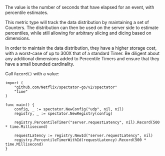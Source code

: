 The value is the number of seconds that have elapsed for an event, with percentile estimates.

This metric type will track the data distribution by maintaining a set of Counters. The
distribution can then be used on the server side to estimate percentiles, while still
allowing for arbitrary slicing and dicing based on dimensions.

In order to maintain the data distribution, they have a higher storage cost, with a worst-case of
up to 300X that of a standard Timer. Be diligent about any additional dimensions added to Percentile
Timers and ensure that they have a small bounded cardinality.

Call `Record()` with a value:

```golang
import (
	"github.com/Netflix/spectator-go/v2/spectator"
	"time"
)

func main() {
	config, _ := spectator.NewConfig("udp", nil, nil)
	registry, _ := spectator.NewRegistry(config)

	registry.PercentileTimer("server.requestLatency", nil).Record(500 * time.Millisecond)

	requestLatency := registry.NewId("server.requestLatency", nil)
	registry.PercentileTimerWithId(requestLatency).Record(500 * time.Millisecond)
}
```
